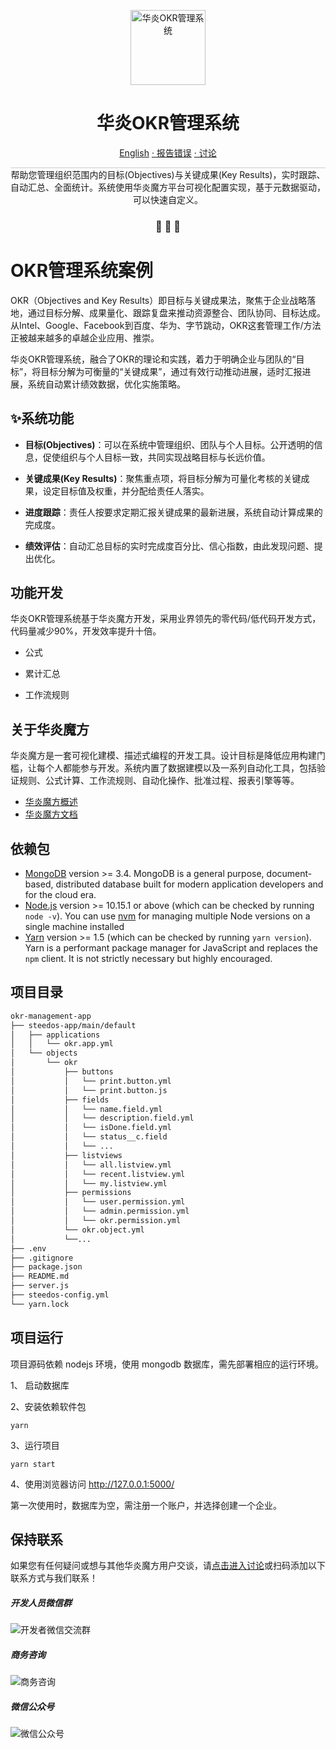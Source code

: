 
<p align="center">
  <a href="https://www.steedos.com/cn">
    <img alt="华炎OKR管理系统" src="https://steedos.github.io/assets/logo.png" width="120" />
  </a>
</p>
<h1 align="center">
  华炎OKR管理系统
</h1>

<p align="center">
<a href="https://github.com/steedos/okr-management-app/blob/master/README.md">English</a>
<a href="https://github.com/steedos/okr-management-app/issues/"> · 报告错误</a>
<a href="https://github.com/steedos/okr-management-app/discussions"> · 讨论</a>
</p>

<p align="center" style="border-top: solid 1px #cccccc">
  帮助您管理组织范围内的目标(Objectives)与关键成果(Key Results)，实时跟踪、自动汇总、全面统计。系统使用华炎魔方平台可视化配置实现，基于元数据驱动，可以快速自定义。
</p>

<h3 align="center">
 🤖 🎨 🚀
</h3>

# OKR管理系统案例

OKR（Objectives and Key Results）即目标与关键成果法，聚焦于企业战略落地，通过目标分解、成果量化、跟踪复盘来推动资源整合、团队协同、目标达成。从Intel、Google、Facebook到百度、华为、字节跳动，OKR这套管理工作/方法正被越来越多的卓越企业应用、推崇。

华炎OKR管理系统，融合了OKR的理论和实践，着力于明确企业与团队的“目标”，将目标分解为可衡量的“关键成果”，通过有效行动推动进展，适时汇报进展，系统自动累计绩效数据，优化实施策略。


## ✨系统功能

- **目标(Objectives)**：可以在系统中管理组织、团队与个人目标。公开透明的信息，促使组织与个人目标一致，共同实现战略目标与长远价值。

- **关键成果(Key Results)**：聚焦重点项，将目标分解为可量化考核的关键成果，设定目标值及权重，并分配给责任人落实。

- **进度跟踪**：责任人按要求定期汇报关键成果的最新进展，系统自动计算成果的完成度。

- **绩效评估**：自动汇总目标的实时完成度百分比、信心指数，由此发现问题、提出优化。


## 功能开发

华炎OKR管理系统基于华炎魔方开发，采用业界领先的零代码/低代码开发方式，代码量减少90%，开发效率提升十倍。

- 公式

- 累计汇总

- 工作流规则

## 关于华炎魔方

华炎魔方是一套可视化建模、描述式编程的开发工具。设计目标是降低应用构建门槛，让每个人都能参与开发。系统内置了数据建模以及一系列自动化工具，包括验证规则、公式计算、工作流规则、自动化操作、批准过程、报表引擎等等。

- [华炎魔方概述](https://www-steedos-com.oss-accelerate.aliyuncs.com/videos/steedos/steedos-open-source.mp4)
- [华炎魔方文档](https://www.steedos.com/help/)

## 依赖包

- [MongoDB](https://www.mongodb.com/try/download/) version >= 3.4. MongoDB is a general purpose, document-based, distributed database built for modern application developers and for the cloud era.
- [Node.js](https://nodejs.org/en/download/) version >= 10.15.1 or above (which can be checked by running `node -v`). You can use [nvm](https://github.com/nvm-sh/nvm) for managing multiple Node versions on a single machine installed
- [Yarn](https://yarnpkg.com/en/) version >= 1.5 (which can be checked by running `yarn version`). Yarn is a performant package manager for JavaScript and replaces the `npm` client. It is not strictly necessary but highly encouraged.


## 项目目录

```sh
okr-management-app
├── steedos-app/main/default
│   ├── applications
│   │   └── okr.app.yml
│   └── objects
│       └── okr
│           ├── buttons
│           │   └── print.button.yml
│           │   └── print.button.js
│           ├── fields
│           │   └── name.field.yml
│           │   └── description.field.yml
│           │   └── isDone.field.yml
│           │   └── status__c.field
│           │   └── ...
│           ├── listviews
│           │   └── all.listview.yml
│           │   └── recent.listview.yml
│           │   └── my.listview.yml
│           ├── permissions
│           │   └── user.permission.yml
│           │   └── admin.permission.yml
│           │   └── okr.permission.yml
│           └── okr.object.yml
│           └──...
├── .env
├── .gitignore
├── package.json
├── README.md
├── server.js
├── steedos-config.yml
└── yarn.lock
```

## 项目运行

项目源码依赖 nodejs 环境，使用 mongodb 数据库，需先部署相应的运行环境。

1、 启动数据库

2、安装依赖软件包

```
yarn
```

3、运行项目

```
yarn start
```

4、使用浏览器访问 http://127.0.0.1:5000/

第一次使用时，数据库为空，需注册一个账户，并选择创建一个企业。

## 保持联系

如果您有任何疑问或想与其他华炎魔方用户交谈，请[点击进入讨论](https://github.com/steedos/steedos-platform/discussions)或扫码添加以下联系方式与我们联系！
##### 开发人员微信群
![开发者微信交流群](https://steedos.github.io/assets/github/project_management_app/cn/QR_wechat_developers.jpg)

##### 商务咨询
![商务咨询](https://steedos.github.io/assets/github/project_management_app/cn/business_consulting.jpg)

##### 微信公众号
![微信公众号](https://www.steedos.com/assets/github/platform/cn/public_number.jpg)
